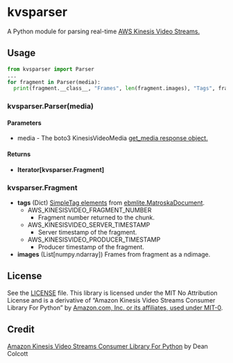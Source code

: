 # kvsparser

A Python module for parsing real-time [AWS Kinesis Video Streams.](https://aws.amazon.com/kinesis/video-streams/?amazon-kinesis-video-streams-resources-blog.sort-by=item.additionalFields.createdDate&amazon-kinesis-video-streams-resources-blog.sort-order=desc)

## Usage

```python
from kvsparser import Parser
...
for fragment in Parser(media):
  print(fragment.__class__, "Frames", len(fragment.images), "Tags", fragment.tags)
```

### kvsparser.Parser(media)

#### Parameters

- media - The boto3 KinesisVideoMedia [get_media response object.](https://boto3.amazonaws.com/v1/documentation/api/latest/reference/services/kinesis-video-media/client/get_media.html)

#### Returns

- **Iterator[kvsparser.Fragment]**

### kvsparser.Fragment

- **tags** (Dict) [SimpleTag elements](https://boto3.amazonaws.com/v1/documentation/api/latest/reference/services/kinesis-video-media/client/get_media.html)
from [ebmlite.MatroskaDocument](https://github.com/MideTechnology/ebmlite#documents).
  - AWS_KINESISVIDEO_FRAGMENT_NUMBER 
    - Fragment number returned to the chunk.
  - AWS_KINESISVIDEO_SERVER_TIMESTAMP 
    - Server timestamp of the fragment.
  - AWS_KINESISVIDEO_PRODUCER_TIMESTAMP 
    - Producer timestamp of the fragment.
- **images** (List[numpy.ndarray]) Frames from fragment as a ndimage.

## License

See the [LICENSE](LICENSE) file.
This library is licensed under the MIT No Attribution License and is a derivative of “Amazon Kinesis Video Streams Consumer Library For Python” by [Amazon.com, Inc. or its affiliates,
 used under MIT-0](https://raw.githubusercontent.com/aws-samples/amazon-kinesis-video-streams-consumer-library-for-python/main/LICENSE).

## Credit

[Amazon Kinesis Video Streams Consumer Library For Python](https://github.com/aws-samples/amazon-kinesis-video-streams-consumer-library-for-python) by Dean Colcott
